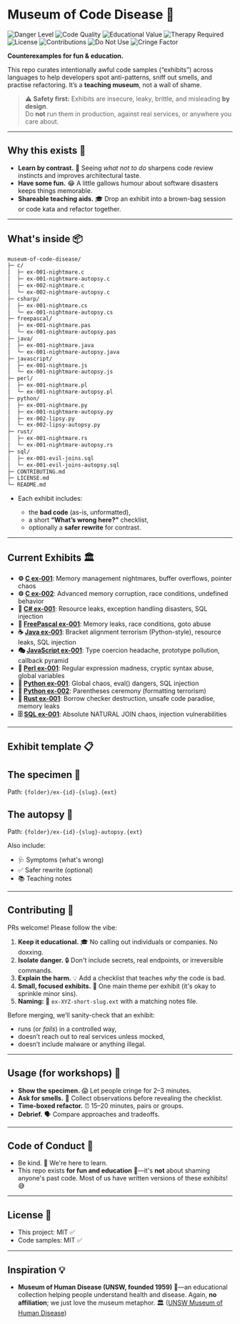 # Museum of Code Disease 🧫

![Danger Level](https://img.shields.io/badge/danger%20level-☢️%20MAXIMUM-red?style=for-the-badge)
![Code Quality](https://img.shields.io/badge/code%20quality-💩%20TERRIBLE-brown?style=for-the-badge)
![Educational Value](https://img.shields.io/badge/educational%20value-📚%20HIGH-brightgreen?style=for-the-badge)
![Therapy Required](https://img.shields.io/badge/therapy%20required-🛋️%20PROBABLY-orange?style=for-the-badge)
![License](https://img.shields.io/badge/license-MIT-blue)
![Contributions](https://img.shields.io/badge/contributions-welcome-brightgreen)
![Do Not Use](https://img.shields.io/badge/production%20use-❌%20FORBIDDEN-red)
![Cringe Factor](https://img.shields.io/badge/cringe%20factor-😱%20MAXIMUM-purple)

**Counterexamples for fun & education.** 

This repo curates intentionally awful code samples (“exhibits”) across languages to help developers spot anti-patterns, sniff out smells, and practise refactoring. It’s a **teaching museum**, not a wall of shame.

> ⚠️ **Safety first:** Exhibits are insecure, leaky, brittle, and misleading **by design**.  
> Do **not** run them in production, against real services, or anywhere you care about.

---

## Why this exists 🤔

- **Learn by contrast.** 👀 Seeing *what not to do* sharpens code review instincts and improves architectural taste.
- **Have some fun.** 😂 A little gallows humour about software disasters keeps things memorable.
- **Shareable teaching aids.** 🎓 Drop an exhibit into a brown-bag session or code kata and refactor together.

---

## What's inside 📦

```bash
museum-of-code-disease/
├─ c/
│  ├─ ex-001-nightmare.c
│  ├─ ex-001-nightmare-autopsy.c
│  ├─ ex-002-nightmare.c
│  └─ ex-002-nightmare-autopsy.c
├─ csharp/
│  ├─ ex-001-nightmare.cs
│  └─ ex-001-nightmare-autopsy.cs
├─ freepascal/
│  ├─ ex-001-nightmare.pas
│  └─ ex-001-nightmare-autopsy.pas
├─ java/
│  ├─ ex-001-nightmare.java
│  └─ ex-001-nightmare-autopsy.java
├─ javascript/
│  ├─ ex-001-nightmare.js
│  └─ ex-001-nightmare-autopsy.js
├─ perl/
│  ├─ ex-001-nightmare.pl
│  └─ ex-001-nightmare-autopsy.pl
├─ python/
│  ├─ ex-001-nightmare.py
│  ├─ ex-001-nightmare-autopsy.py
│  ├─ ex-002-lipsy.py
│  └─ ex-002-lipsy-autopsy.py
├─ rust/
│  ├─ ex-001-nightmare.rs
│  └─ ex-001-nightmare-autopsy.rs
├─ sql/
│  ├─ ex-001-evil-joins.sql
│  └─ ex-001-evil-joins-autopsy.sql
├─ CONTRIBUTING.md
├─ LICENSE.md
└─ README.md
```

- Each exhibit includes:

  - the **bad code** (as-is, unformatted),
  - a short **“What’s wrong here?”** checklist,
  - optionally a **safer rewrite** for contrast.

---

## Current Exhibits 🏛️

- **⚙️ [C ex-001](c/ex-001-nightmare.c)**: Memory management nightmares, buffer overflows, pointer chaos
- **⚙️ [C ex-002](c/ex-002-nightmare.c)**: Advanced memory corruption, race conditions, undefined behavior
- **🔷 [C# ex-001](csharp/ex-001-nightmare.cs)**: Resource leaks, exception handling disasters, SQL injection
- **🔧 [FreePascal ex-001](freepascal/ex-001-nightmare.pas)**: Memory leaks, race conditions, goto abuse
- **☕ [Java ex-001](java/ex-001-nightmare.java)**: Bracket alignment terrorism (Python-style), resource leaks, SQL injection
- **🎭 [JavaScript ex-001](javascript/ex-001-nightmare.js)**: Type coercion headache, prototype pollution, callback pyramid
- **🐪 [Perl ex-001](perl/ex-001-nightmare.pl)**: Regular expression madness, cryptic syntax abuse, global variables
- **🐍 [Python ex-001](python/ex-001-nightmare.py)**: Global chaos, eval() dangers, SQL injection
- **🐍 [Python ex-002](python/ex-002-lipsy.py)**: Parentheses ceremony (formatting terrorism)  
- **🦀 [Rust ex-001](rust/ex-001-nightmare.rs)**: Borrow checker destruction, unsafe code paradise, memory leaks
- **🗄️ [SQL ex-001](sql/ex-001-evil-joins.sql)**: Absolute NATURAL JOIN chaos, injection vulnerabilities

---

## Exhibit template 📋

## The specimen 🦠

Path: `{folder}/ex-{id}-{slug}.{ext}`

## The autopsy 🔬

Path: `{folder}/ex-{id}-{slug}-autopsy.{ext}`

Also include:

- 🩺 Symptoms (what's wrong)
- ✅ Safer rewrite (optional)
- 📚 Teaching notes

---

## Contributing 🤝

PRs welcome! Please follow the vibe:

1. **Keep it educational.** 🎓 No calling out individuals or companies. No doxxing.
2. **Isolate danger.** 🔒 Don't include secrets, real endpoints, or irreversible commands.
3. **Explain the harm.** 💡 Add a checklist that teaches *why* the code is bad.
4. **Small, focused exhibits.** 🎯 One main theme per exhibit (it's okay to sprinkle minor sins).
5. **Naming:** 📝 `ex-XYZ-short-slug.ext` with a matching notes file.

Before merging, we’ll sanity-check that an exhibit:

* runs (or *fails*) in a controlled way,
* doesn’t reach out to real services unless mocked,
* doesn’t include malware or anything illegal.

---

## Usage (for workshops) 🎪

* **Show the specimen.** 😱 Let people cringe for 2–3 minutes.
* **Ask for smells.** 👃 Collect observations before revealing the checklist.
* **Time-boxed refactor.** ⏰ 15–20 minutes, pairs or groups.
* **Debrief.** 🗣️ Compare approaches and tradeoffs.

---

## Code of Conduct 💖

- Be kind. 🤗 We're here to learn.
- This repo exists **for fun and education** 🎉—it's **not** about shaming anyone's past code. Most of us have written versions of these exhibits! 😅

---

## License 📄

- This project: MIT ✅
- Code samples: MIT ✅

---

## Inspiration 💡

* **Museum of Human Disease (UNSW, founded 1959)** 🏥—an educational collection helping people understand health and disease. Again, **no affiliation**; we just love the museum metaphor. 🏛️ ([UNSW Museum of Human Disease][1])


[1]: https://www.unsw.edu.au/medicine-health/disease-museum/about "About us | Museum of Human disease - UNSW Sydney"
